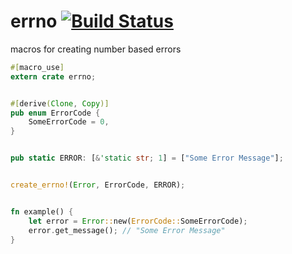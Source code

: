 errno [![Build Status](https://travis-ci.org/nathanfaucett/rs-errno.svg?branch=master)](https://travis-ci.org/nathanfaucett/rs-errno)
=====

macros for creating number based errors

```rust
#[macro_use]
extern crate errno;


#[derive(Clone, Copy)]
pub enum ErrorCode {
    SomeErrorCode = 0,
}


pub static ERROR: [&'static str; 1] = ["Some Error Message"];


create_errno!(Error, ErrorCode, ERROR);


fn example() {
    let error = Error::new(ErrorCode::SomeErrorCode);
    error.get_message(); // "Some Error Message"
}
```
